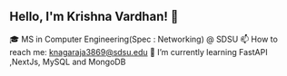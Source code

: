 ## Hello, I'm Krishna Vardhan! 👋
🎓 MS in Computer Engineering(Spec : Networking) @ SDSU
📫 How to reach me: knagaraja3869@sdsu.edu
🌱 I’m currently learning FastAPI ,NextJs, MySQL and MongoDB 



<!--
**KRISHNAVARDHAN210/Krishnavardhan210** is a ✨ _special_ ✨ repository because its `README.md` (this file) appears on your GitHub profile.

Here are some ideas to get you started:

- 🔭 I’m currently working on ...
- 🌱 I’m currently learning ...
- 👯 I’m looking to collaborate on ...
- 🤔 I’m looking for help with ...
- 💬 Ask me about ...
- 📫 How to reach me: ...
- 😄 Pronouns: ...
- ⚡ Fun fact: ...
-->

